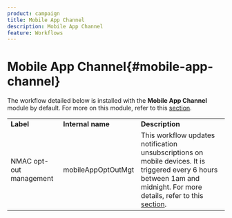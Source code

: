 ```yaml
---
product: campaign
title: Mobile App Channel
description: Mobile App Channel
feature: Workflows
---
```


# Mobile App Channel{#mobile-app-channel}



The workflow detailed below is installed with the **Mobile App Channel** module by default. For more on this module, refer to this [section](../../delivery/using/about-mobile-app-channel.md).

<table> 
 <tbody> 
  <tr> 
   <td> <strong>Label</strong><br /> </td> 
   <td> <strong>Internal name</strong><br /> </td> 
   <td> <strong>Description</strong><br /> </td> 
  </tr> 
  <tr> 
   <td> <span class="uicontrol">NMAC opt-out management</span> <br /> </td> 
   <td> <span class="uicontrol">mobileAppOptOutMgt</span> <br /> </td> 
   <td> This workflow updates notification unsubscriptions on mobile devices. It is triggered every 6 hours between 1am and midnight. For more details, refer to this <a href="../../delivery/using/understanding-quarantine-management.md#push-notification-quarantines">section</a>.<br /> </td> 
  </tr> 
 </tbody> 
</table>

